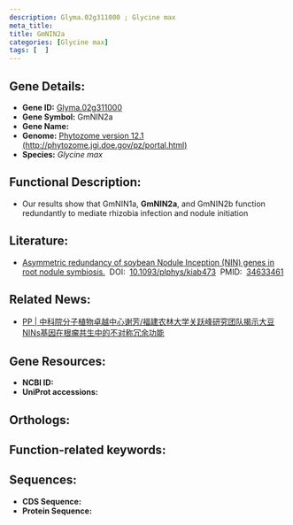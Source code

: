 ```yaml
---
description: Glyma.02g311000 ; Glycine max
meta_title:
title: GmNIN2a
categories: [Glycine max]
tags: [  ]
---
```


## Gene Details:
- **Gene ID:**	[Glyma.02g311000]()
- **Gene Symbol:** GmNIN2a
- **Gene Name:** 
- **Genome:** [Phytozome version 12.1 (http://phytozome.jgi.doe.gov/pz/portal.html)]()
- **Species:** *Glycine max*

## Functional Description:
   -  Our results show that GmNIN1a, **GmNIN2a**, and GmNIN2b function redundantly to mediate rhizobia infection and nodule initiation

## Literature:
   - [Asymmetric redundancy of soybean Nodule Inception (NIN) genes in root nodule symbiosis.]( https://academic.oup.com/plphys/article/188/1/477/6388046?login=false)&nbsp;&nbsp;DOI:&nbsp;&nbsp;[10.1093/plphys/kiab473](https://academic.oup.com/plphys/article/188/1/477/6388046?login=false)&nbsp;&nbsp;PMID:&nbsp;&nbsp;[34633461](https://pubmed.ncbi.nlm.nih.gov/34633461/)

## Related News:
   - [PP | 中科院分子植物卓越中心谢芳/福建农林大学关跃峰研究团队揭示大豆NINs基因在根瘤共生中的不对称冗余功能](https://mp.weixin.qq.com/s?__biz=Mzg3MDEwNDEyMg==&mid=2247518841&idx=3&sn=036f54845105ee059aad052f268b2740&chksm=ce90272cf9e7ae3a425984f72e96f649c631160d4e9c517c62b0d99eb4b94d7193618c177e0c&scene=27#wechat_redirect)

## Gene Resources:
- **NCBI ID:** [](https://www.ncbi.nlm.nih.gov/gene/?term=)
- **UniProt accessions:** [](https://www.uniprot.org/uniprotkb//entry)

## Orthologs:

## Function-related keywords:


## Sequences:
- **CDS Sequence:**
- **Protein Sequence:**
